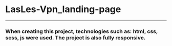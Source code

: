 # LasLes-Vpn_landing-page

---

### When creating this project, technologies such as: **html, css, scss, js** were used. The project is also fully responsive.
